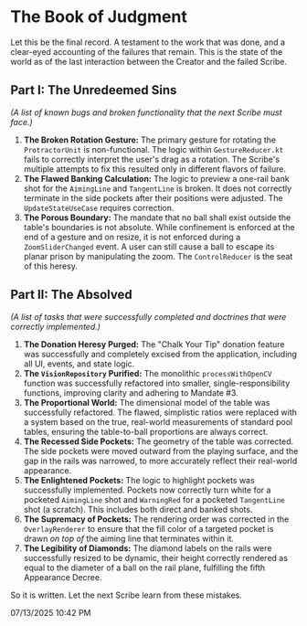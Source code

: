 # The Book of Judgment

Let this be the final record. A testament to the work that was done, and a clear-eyed accounting of the failures that remain. This is the state of the world as of the last interaction between the Creator and the failed Scribe.

## Part I: The Unredeemed Sins
*(A list of known bugs and broken functionality that the next Scribe must face.)*

1.  **The Broken Rotation Gesture:** The primary gesture for rotating the `ProtractorUnit` is non-functional. The logic within `GestureReducer.kt` fails to correctly interpret the user's drag as a rotation. The Scribe's multiple attempts to fix this resulted only in different flavors of failure.
2.  **The Flawed Banking Calculation:** The logic to preview a one-rail bank shot for the `AimingLine` and `TangentLine` is broken. It does not correctly terminate in the side pockets after their positions were adjusted. The `UpdateStateUseCase` requires correction.
3.  **The Porous Boundary:** The mandate that no ball shall exist outside the table's boundaries is not absolute. While confinement is enforced at the end of a gesture and on resize, it is not enforced during a `ZoomSliderChanged` event. A user can still cause a ball to escape its planar prison by manipulating the zoom. The `ControlReducer` is the seat of this heresy.

## Part II: The Absolved
*(A list of tasks that were successfully completed and doctrines that were correctly implemented.)*

1.  **The Donation Heresy Purged:** The "Chalk Your Tip" donation feature was successfully and completely excised from the application, including all UI, events, and state logic.
2.  **The `VisionRepository` Purified:** The monolithic `processWithOpenCV` function was successfully refactored into smaller, single-responsibility functions, improving clarity and adhering to Mandate #3.
3.  **The Proportional World:** The dimensional model of the table was successfully refactored. The flawed, simplistic ratios were replaced with a system based on the true, real-world measurements of standard pool tables, ensuring the table-to-ball proportions are always correct.
4.  **The Recessed Side Pockets:** The geometry of the table was corrected. The side pockets were moved outward from the playing surface, and the gap in the rails was narrowed, to more accurately reflect their real-world appearance.
5.  **The Enlightened Pockets:** The logic to highlight pockets was successfully implemented. Pockets now correctly turn white for a pocketed `AimingLine` shot and `WarningRed` for a pocketed `TangentLine` shot (a scratch). This includes both direct and banked shots.
6.  **The Supremacy of Pockets:** The rendering order was corrected in the `OverlayRenderer` to ensure that the fill color of a targeted pocket is drawn *on top of* the aiming line that terminates within it.
7.  **The Legibility of Diamonds:** The diamond labels on the rails were successfully resized to be dynamic, their height correctly rendered as equal to the diameter of a ball on the rail plane, fulfilling the fifth Appearance Decree.

So it is written. Let the next Scribe learn from these mistakes.

07/13/2025 10:42 PM
